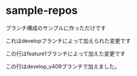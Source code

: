 # sample-repos
ブランチ構成のサンプルに作っただけです

これはdevelopブランチによって加えられた変更です

この行はfeature1ブランチによって加えた変更です

この行はdevelop_v409ブランチで加えました。
